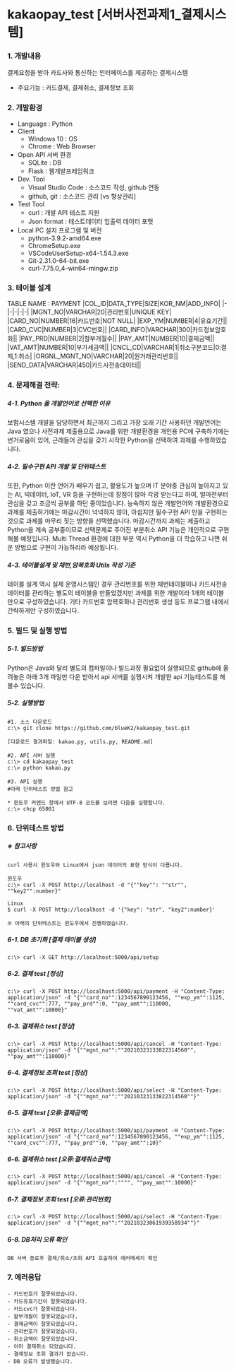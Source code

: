 # kakaopay_test [서버사전과제1_결제시스템]

### 1. 개발내용
결제요청을 받아 카드사와 통신하는 인터페이스를 제공하는 결제시스템
- 주요기능 : 카드결제, 결제취소, 결제정보 조회

### 2. 개발환경
- Language : Python
- Client 
    - Windows 10 : OS
    - Chrome : Web Browser
- Open API 서버 환경
    - SQLite : DB
    - Flask : 웹개발프레임워크
- Dev. Tool
    - Visual Studio Code : 소스코드 작성, github 연동
    - github, git : 소스코드 관리 [vs 형상관리]
- Test Tool 
    - curl : 개발 API 테스트 지원
    - Json format : 테스트데이터 입출력 데이터 포맷 
- Local PC 설치 프로그램 및 버전
    - python-3.9.2-amd64.exe
    - ChromeSetup.exe
    - VSCodeUserSetup-x64-1.54.3.exe
    - Git-2.31.0-64-bit.exe
    - curl-7.75.0_4-win64-mingw.zip
   
### 3. 테이블 설계
TABLE NAME : PAYMENT
|COL_ID|DATA_TYPE|SIZE|KOR_NM|ADD_INFO|
|-|-|-|-|-|
|MGNT_NO|VARCHAR|20|관리번호|UNIQUE KEY|
|CARD_NO|NUMBER|16|카드번호|NOT NULL|
|EXP_YM|NUMBER|4|유효기간||
|CARD_CVC|NUMBER|3|CVC번호||
|CARD_INFO|VARCHAR|300|카드정보암호화||
|PAY_PRD|NUMBER|2|할부개월수||
|PAY_AMT|NUMBER|10|결제금액||
|VAT_AMT|NUMBER|10|부가세금액||
|CNCL_CD|VARCHAR|1|취소구분코드|0:결제,1:취소|
|ORGNL_MGNT_NO|VARCHAR|20|원거래관리번호||
|SEND_DATA|VARCHAR|450|카드사전송데이터||

### 4. 문제해결 전략:
##### 4-1. Python 을 개발언어로 선택한 이유  
보험시스템 개발을 담당하면서 최근까지 그리고 가장 오래 기간 사용하던 개발언어는 Java 였으나 사전과제 제출용으로 Java를 위한 개발환경을 개인용 PC에 구축하기에는 번거로움이 있어, 근래들어 관심을 갖기 시작한 Python을 선택하여 과제를 수행하였습니다.   

##### 4-2. 필수구현 API 개발 및 단위테스트   
또한, Python 이란 언어가 배우기 쉽고, 활용도가 높으며 IT 분야중 관심이 높아지고 있는 AI, 빅데이터, IoT, VR 등을 구현하는데 장점이 많아 각광 받는다고 하여, 얼마전부터 관심을 갖고 조금씩 공부를 하던 중이었습니다. 능숙하지 않은 개발언어와 개발환경으로 과제를 제출하기에는 마감시간이 넉넉하지 않아, 아쉽지만 필수구현 API 만을 구현하는 것으로 과제를 마무리 짓는 방향을 선택했습니다. 마감시간까지 과제는 제출하고 Python을 계속 공부중이므로 선택문제로 주어진 부분취소 API 기능은 개인적으로 구현해볼 예정입니다. Multi Thread 환경에 대한 부분 역시 Python을 더 학습하고 나면 쉬운 방법으로 구현이 가능하리라 예상됩니다. 

##### 4-3. 테이블설계 및 채번,암복호화 Utils 작성 기준 
테이블 설계 역시 실제 운영시스템인 경우 관리번호를 위한 채번테이블이나 카드사전송데이터를 관리하는 별도의 테이블을 만들었겠지만 과제를 위한 개발이라 1개의 테이블만으로 구성하였습니다. 기타 카드번호 암복호화나 관리번호 생성 등도 프로그램 내에서 간략하게만 구성하였습니다.     

### 5. 빌드 및 실행 방법

##### 5-1. 빌드방법

Python은 Java와 달리 별도의 컴파일이나 빌드과정 필요없이 실행되므로 github에 올려놓은 아래 3개 파일만 다운 받아서 api 서버를 실행시켜 개발한 api 기능테스트를 해볼수 있습니다.   

##### 5-2. 실행방법
``` 
#1. 소스 다운로드
c:\> git clone https://github.com/blueK2/kakaopay_test.git

[다운로드 결과파일: kakao.py, utils.py, README.md]

#2. API 서버 실행
c:\> cd kakaopay_test
c:\> python kakao.py 

#3. API 실행
#아래 단위테스트 방법 참고

* 윈도우 커맨드 창에서 UTF-8 코드를 보려면 다음을 실행합니다. 
c:\> chcp 65001
```
### 6. 단위테스트 방법
##### ※ 참고사항
```
curl 사용시 윈도우와 Linux에서 json 데이터의 표현 방식이 다릅니다. 

윈도우
c:\> curl -X POST http://localhost -d "{""key"": ""str"", ""key2"":number}"

Linux
$ curl -X POST http://localhost -d '{"key": "str", "key2":number}' 

※ 아래의 단위테스트는 윈도우에서 진행하였습니다.
```

##### 6-1. DB 초기화 [결제 테이블 생성]
```
c:\> curl -X GET http://localhost:5000/api/setup
```
##### 6-2. 결제 test [정상] 
```
c:\> curl -X POST http://localhost:5000/api/payment -H "Content-Type: application/json" -d "{""card_no"":1234567890123456, ""exp_ym"":1125, ""card_cvc"":777, ""pay_prd"":0, ""pay_amt"":110000, ""vat_amt"":10000}"
```
##### 6-3. 결제취소 test [정상]
``` 
c:\> curl -X POST http://localhost:5000/api/cancel -H "Content-Type: application/json" -d "{""mgnt_no"":""20210323133822314560"", ""pay_amt"":110000}"
```
##### 6-4. 결제정보 조회 test [정상]
```
c:\> curl -X POST http://localhost:5000/api/select -H "Content-Type: application/json" -d "{""mgnt_no"":""20210323133822314560""}"
```
##### 6-5. 결제 test [오류:결제금액]
```
c:\> curl -X POST http://localhost:5000/api/payment -H "Content-Type: application/json" -d "{""card_no"":1234567890123456, ""exp_ym"":1125, ""card_cvc"":777, ""pay_prd"":0, ""pay_amt"":10}"
```
##### 6-6. 결제취소 test [오류:결제취소금액]
``` 
c:\> curl -X POST http://localhost:5000/api/cancel -H "Content-Type: application/json" -d "{""mgnt_no"":"""", ""pay_amt"":10000}"
```
##### 6-7. 결제정보 조회 test [오류:관리번호]
```
c:\> curl -X POST http://localhost:5000/api/select -H "Content-Type: application/json" -d "{""mgnt_no"":""20210323061939358934""}"
```
##### 6-8. DB처리 오류 확인
```
DB 서버 종료후 결제/취소/조회 API 호출하여 에러메세지 확인
```
### 7. 에러응답  
```
- 카드번호가 잘못되었습니다.
- 카드유효기간이 잘못되었습니다.
- 카드cvc가 잘못되었습니다.
- 할부개월이 잘못되었습니다.
- 결제금액이 잘못되었습니다.
- 관리번호가 잘못되었습니다.
- 취소금액이 잘못되었습니다.
- 이미 결제취소 되었습니다.
- 결제정보 조회 결과가 없습니다.
- DB 오류가 발생했습니다.
```